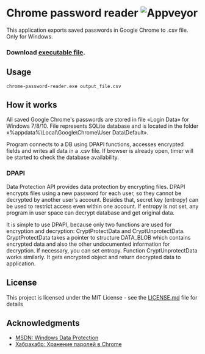 # Chrome password reader ![Appveyor](https://ci.appveyor.com/api/projects/status/github/djgorillaz/chrome-password-reader?branch=master&svg=true)

This application exports saved passwords in Google Chrome to .csv file. Only for Windows.

###  Download [**executable file**](https://github.com/DjGorillaz/chrome-password-reader/releases/latest).

## Usage
    chrome-password-reader.exe output_file.csv

## How it works

All saved Google Chrome's passwords are stored in file «Login Data» for Windows 7/8/10. File represents SQLite database and is located in the folder «%appdata%\Local\Google\Chrome\User Data\Default».
 
Program connects to a DB using DPAPI functions, accesses encrypted fields and writes all data in a .csv file. If browser is already open, timer will be started to check the database availability.

### DPAPI
Data Protection API provides data protection by encrypting files. DPAPI encrypts files using a new password for each user, so they cannot be decrypted by another user's account. Besides that, secret key (entropy) can be used to restrict access even within one account. If entropy is not set, any program in user space can decrypt database and get original data.

It is simple to use DPAPI, because only two functions are used for encryption and decryption: CryptProtectData and CryptUnprotectData. CryptProtectData takes a pointer to structure DATA_BLOB which contains encrypted data and also the other undocumented information for decryption. If necessary, you can set entropy. Function CryptUnprotectData works similarly. It gets encrypted object and return decrypted data to application.

## License
This project is licensed under the MIT License - see the [LICENSE.md](https://github.com/DjGorillaz/chrome-password-reader/blob/master/LICENSE) file for details

## Acknowledgments

* [MSDN: Windows Data Protection](https://msdn.microsoft.com/en-us/library/ms995355.aspx)
* [Хабрахабр: Хранение паролей в Chrome](https://habrahabr.ru/post/134982/)
